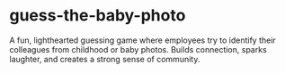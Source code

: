 # guess-the-baby-photo
A fun, lighthearted guessing game where employees try to identify their colleagues from childhood or baby photos. Builds connection, sparks laughter, and creates a strong sense of community.
